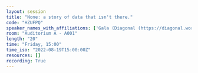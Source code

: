 ```yaml
---
layout: session
title: "None: a story of data that isn't there."
code: "HZUFPQ"
speaker_names_with_affiliations: ['Gala (Diagonal (https://diagonal.works))', 'Simona Ciocoiu (Diagonal (https://diagonal.works))']
room: "Auditorium A - A001"
length: "20"
time: "Friday, 15:00"
time_iso: "2022-08-19T15:00:00Z"
resources: []
recording: True
---
```


